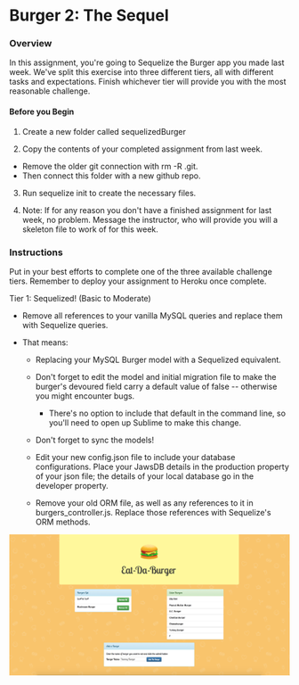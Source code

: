 # Burger 2: The Sequel

### Overview

In this assignment, you're going to Sequelize the Burger app you made last week. We've split this exercise into three different tiers, all with different tasks and expectations. Finish whichever tier will provide you with the most reasonable challenge.

#### Before you Begin

1. Create a new folder called sequelizedBurger

2. Copy the contents of your completed assignment from last week.
  - Remove the older git connection with rm -R .git. 
  - Then connect this folder with a new github repo.
  
3. Run sequelize init to create the necessary files.

4. Note: If for any reason you don't have a finished assignment for last week, no problem. Message the instructor, who will provide you will a skeleton file to work of for this week.

### Instructions

Put in your best efforts to complete one of the three available challenge tiers. Remember to deploy your assignment to Heroku once complete.

Tier 1: Sequelized! (Basic to Moderate)

* Remove all references to your vanilla MySQL queries and replace them with Sequelize queries.

* That means:

	- Replacing your MySQL Burger model with a Sequelized equivalent.
	
	- Don't forget to edit the model and initial migration file to make the burger's devoured field carry a default value of false -- otherwise you might encounter bugs.
	
		- There's no option to include that default in the command line, so you'll need to open up Sublime to make this change. 

	- Don't forget to sync the models!
	
	- Edit your new config.json file to include your database configurations. Place your JawsDB details in the production property of your json file; the details of your local database go in the developer property.

	- Remove your old ORM file, as well as any references to it in burgers_controller.js. Replace those references with Sequelize's ORM methods.

<img width="800" alt="Burgers" src="https://github.com/Kbowen200247/burger2/blob/master/burger2.png?raw=true">
